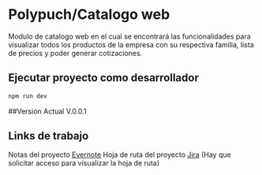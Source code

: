 # Polypuch/Catalogo web
Modulo de catalogo web en el cual se encontrará las funcionalidades para visualizar todos los productos de la empresa con su respectiva familia, lista de precios y poder generar cotizaciones.

## Ejecutar proyecto como desarrollador 
```javascript
npm run dev
```

##Versión Actual
V.0.0.1


## Links de trabajo
Notas del proyecto [Evernote](https://www.evernote.com/shard/s553/sh/4b050c8f-071e-021b-e629-b3801a8e9c74/9c882e46a273ebb72129a138d4433677) 
Hoja de ruta del proyecto [Jira](https://ti-area.atlassian.net/l/c/WXJ0nGah) (Hay que solicitar acceso para visualizar la hoja de ruta)
